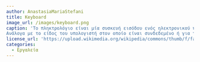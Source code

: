 ```yaml
---
author: AnastasiaMariaStefani
title: Keyboard
image_url: /images/keyboard.png
caption: 'Το πληκτρολόγιο είναι μία συσκευή εισόδου ενός ηλεκτρονικού υπολογιστή. Η βασική λειτουργία για την οποία χρησιμοποιείται το πληκτρολογίο είναι η εισαγωγή χαρακτήρων ή κειμένου στον υπολογιστή.
Ανάλογα με το είδος του υπολογιστή στον οποίο είναι συνδεδεμένο ή για τον οποίο προορίζεται, το πληκτρολόγιο μπορεί να είναι είτε ξεχωριστή συσκευή είτε να βρίσκεται ενσωματωμένο σε αυτόν (π.χ. σε ένα φορητό υπολογιστή). Και στις δύο αυτές περιπτώσεις θεωρείται ως «εξωτερική» συσκευή.' 
license_url: 'https://upload.wikimedia.org/wikipedia/commons/thumb/f/fa/Alphanumeric_keyboard.jpg/800px-Alphanumeric_keyboard.jpg'
categories:
  - Εργαλεία
---
```

